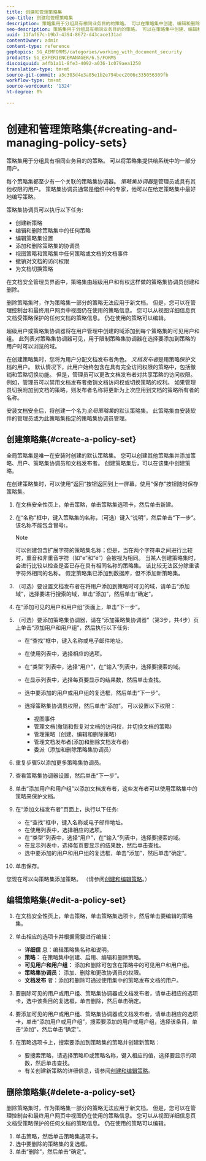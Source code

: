 ```yaml
---
title: 创建和管理策略集
seo-title: 创建和管理策略集
description: 策略集用于分组具有相同业务目的的策略。 可以在策略集中创建、编辑和删除策略。
seo-description: 策略集用于分组具有相同业务目的的策略。 可以在策略集中创建、编辑和删除策略。
uuid: 11faf67c-b9b7-4394-8672-d43cace131ad
contentOwner: admin
content-type: reference
geptopics: SG_AEMFORMS/categories/working_with_document_security
products: SG_EXPERIENCEMANAGER/6.5/FORMS
discoiquuid: a4fb1a11-8fe3-4092-a036-1c079aea1250
translation-type: tm+mt
source-git-commit: a3c303d4e3a85e1b2e794bec2006c335056309fb
workflow-type: tm+mt
source-wordcount: '1324'
ht-degree: 0%

---
```



# 创建和管理策略集{#creating-and-managing-policy-sets}

策略集用于分组具有相同业务目的的策略。 可以将策略集提供给系统中的一部分用户。

每个策略集都至少有一个关联的策略集协调器。 *策略集协调器*&#x200B;是管理员或具有其他权限的用户。 策略集协调员通常是组织中的专家，他可以在给定策略集中最好地编写策略。

策略集协调员可以执行以下任务:

* 创建新策略
* 编辑和删除策略集中的任何策略
* 编辑策略集设置
* 添加和删除策略集的协调员
* 视图策略和策略集中任何策略或文档的文档事件
* 撤销对文档的访问权限
* 为文档切换策略

在文档安全管理员界面中，策略集由超级用户和有权这样做的策略集协调员创建和删除。

删除策略集时，作为策略集一部分的策略无法应用于新文档。 但是，您可以在管理控制台和最终用户网页中视图仍在使用的策略信息。 您可以从视图详细信息页文档受策略保护的任何文档的策略信息。 仍在使用的策略可以编辑。

超级用户或策略集协调器将在用户管理中创建的域添加到每个策略集的可见用户和组。 此列表对策略集协调器可见，用于限制策略集协调器在选择要添加到策略的用户时可以浏览的域。

在创建策略集时，您将为用户分配文档发布者角色。 *文档发布者*&#x200B;是用策略保护文档的用户。 默认情况下，此用户始终包含在具有完全访问权限的策略中，包括撤销和策略切换功能。 但是，管理员可以更改文档发布者对共享策略的访问权限。 例如，管理员可以禁用文档发布者撤销文档访问权或切换策略的权利。 如果管理员切换附加到文档的策略，则发布者名称将更新为上次应用到文档的策略所有者的名称。

安装文档安全后，将创建一个名为&#x200B;*全局策略集*&#x200B;的默认策略集。 此策略集由安装软件的管理员或为此策略集指定的策略集协调员管理。

## 创建策略集{#create-a-policy-set}

全局策略集是唯一在安装时创建的默认策略集。 您可以创建其他策略集并添加策略、用户、策略集协调员和文档发布者。 创建策略集后，可以在该集中创建策略。

在创建策略集时，可以使用“返回”按钮返回到上一屏幕，使用“保存”按钮随时保存策略集。

1. 在文档安全性页上，单击策略，单击策略集选项卡，然后单击新建。
1. 在“名称”框中，键入策略集的名称，（可选）键入“说明”，然后单击“下一步”。 该名称不能包含冒号&#x200B;**:**。

   >[!NOTE]
   >
   >可以创建包含扩展字符的策略集名称；但是，当在两个字符串之间进行比较时，重音和非重音字符（如“e”和“é”）会被视为相同。 当某人创建策略集时，会进行比较以检查是否已存在具有相同名称的策略集。 该比较无法区分除重读字符外相同的名称。 假定策略集已添加到数据库，但不添加新策略集。

1. （可选）要设置文档发布者在将用户添加到策略时可见的域，请单击“添加域”，选择要进行搜索的域，单击“添加”，然后单击“确定”。
1. 在“添加可见的用户和用户组”页面上，单击“下一步”。
1. （可选）要添加策略集协调器，请在“添加策略集协调器”（第3步，共4步）页上单击“添加用户和用户组”，然后执行以下任务:

   * 在“查找”框中，键入名称或电子邮件地址。
   * 在使用列表中，选择相应的选项。
   * 在“类型”列表中，选择“用户”，在“输入”列表中，选择要搜索的域。
   * 在显示列表中，选择每页要显示的结果数，然后单击查找。
   * 选中要添加的用户或用户组的复选框，然后单击“下一步”。
   * 选择策略集协调员权限，然后单击“添加”。 可以设置以下权限：

      * 视图事件
      * 管理文档(撤销和恢复对文档的访问权，并切换文档的策略)
      * 管理策略（创建、编辑和删除策略）
      * 管理文档发布者(添加和删除文档发布者)
      * 委派（添加和删除策略集协调员）

1. 重复步骤5以添加更多策略集协调员。
1. 查看策略集协调器设置，然后单击“下一步”。
1. 单击“添加用户和用户组”以添加文档发布者，这些发布者可以使用策略集中的策略来保护文档。
1. 在“添加文档发布者”页面上，执行以下任务:

   * 在“查找”框中，键入名称或电子邮件地址。
   * 在使用列表中，选择相应的选项。
   * 在“类型”列表中，选择“用户”，在“输入”列表中，选择要搜索的域。
   * 在显示列表中，选择每页要显示的结果数，然后单击查找。
   * 选中要添加的用户和用户组的复选框，单击“添加”，然后单击“确定”。

1. 单击保存。

您现在可以向策略集添加策略。 （请参阅[创建和编辑策略](/help/forms/using/admin-help/creating-policies.md#creating-and-editing-policies)。）

## 编辑策略集{#edit-a-policy-set}

1. 在文档安全性页上，单击策略，单击策略集选项卡，然后单击要编辑的策略集。
1. 单击相应的选项卡并根据需要进行编辑：

   * **详细信** 息：编辑策略集名称和说明。
   * **策略：** 在策略集中创建、启用、编辑和删除策略。
   * **可见用户和用户组：** 添加和删除可包含在策略中的可见用户和用户组。
   * **策略集协调员：** 添加、删除和更改协调员的权限。
   * **文档发布** 者：添加和删除可通过使用集中的策略发布文档的用户。

1. 要删除可见的用户或用户组、策略集协调器或文档发布者，请单击相应的选项卡，选中该条目的复选框，单击删除，然后单击确定。
1. 要添加可见的用户或用户组、策略集协调器或文档发布者，请单击相应的选项卡，单击“添加用户或用户组”，搜索要添加的用户或用户组，选择该条目，单击“添加”，然后单击“确定”。
1. 在策略选项卡上，搜索要添加到策略集的策略并创建新策略：

   * 要搜索策略，请选择策略ID或策略名称，键入相应的值，选择要显示的项数，然后单击查找。
   * 有关创建新策略的详细信息，请参阅[创建和编辑策略](/help/forms/using/admin-help/creating-policies.md#creating-and-editing-policies)。

## 删除策略集{#delete-a-policy-set}

删除策略集时，作为策略集一部分的策略无法应用于新文档。 但是，您可以在管理控制台和最终用户网页中视图仍在使用的策略信息。 您可以从视图详细信息页文档受策略保护的任何文档的策略信息。 仍在使用的策略可以编辑。

1. 单击策略，然后单击策略集选项卡。
1. 选中要删除的策略集的复选框。
1. 单击“删除”，然后单击“确定”。


